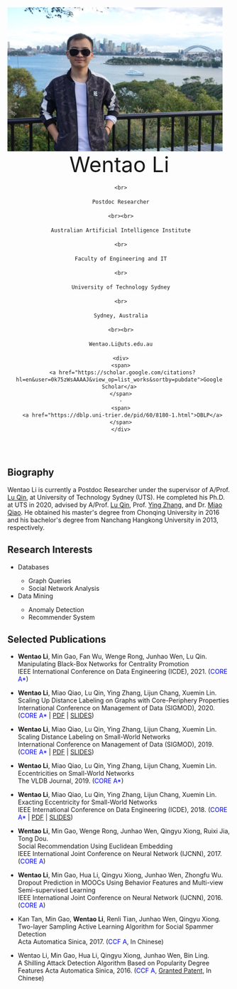 <img src="fig/lwt.jpeg" width = "485" height = "324" align=left />

 <center>
     <font size=30> Wentao Li </font>
 
     <br>
     
     Postdoc Researcher
     
     <br><br>
     
     Australian Artificial Intelligence Institute
     
     <br>
     
     Faculty of Engineering and IT
     
     <br>
     
     University of Technology Sydney
    
     <br>
     
     Sydney, Australia
     
     <br><br>
     
     Wentao.Li@uts.edu.au
     
     <div>
     <span>
      <a href="https://scholar.google.com/citations?hl=en&user=0k75zWsAAAAJ&view_op=list_works&sortby=pubdate">Google Scholar</a>
     </span>
     ·
     <span>
      <a href="https://dblp.uni-trier.de/pid/60/8180-1.html">DBLP</a>
     </span>
     </div>
 </center>

<br><br>
## Biography
Wentao Li is currently a Postdoc Researcher under the supervisor of A/Prof. [Lu Qin](https://www.uts.edu.au/staff/lu.qin), at University of Technology Sydney (UTS). He completed his Ph.D. at UTS in 2020, advised by A/Prof. [Lu Qin](https://www.uts.edu.au/staff/lu.qin), Prof. [Ying Zhang](https://www.uts.edu.au/staff/ying.zhang), and Dr. [Miao Qiao](https://unidirectory.auckland.ac.nz/profile/miao-qiao). He obtained his master's degree from Chonqing University in 2016 and his bachelor's degree from Nanchang Hangkong University in 2013, respectively.


## Research Interests
<ul>
<li>Databases</li>
 <ul>
 <li>Graph Queries</li>
 <li>Social Network Analysis</li>
 </ul>
 
<li>Data Mining</li>
 <ul>
 <li>Anomaly Detection</li>
 <li>Recommender System</li>
 </ul>
</ul>


## Selected Publications
- **Wentao Li**, Min Gao, Fan Wu, Wenge Rong, Junhao Wen, Lu Qin. <br>
Manipulating Black-Box Networks for Centrality Promotion <br>
IEEE International Conference on Data Engineering (ICDE), 2021. (<font color=blue>CORE A*</font>)


- **Wentao Li**, Miao Qiao, Lu Qin, Ying Zhang, Lijun Chang, Xuemin Lin. <br>
Scaling Up Distance Labeling on Graphs with Core-Periphery Properties <br>
International Conference on Management of Data (SIGMOD), 2020. (<font color=blue>CORE A*</font> | <a href="doc/[sigmod 2020].pdf">PDF</a> | <a href="doc/[slides 2020].pdf">SLIDES</a>)

- **Wentao Li**, Miao Qiao, Lu Qin, Ying Zhang, Lijun Chang, Xuemin Lin. <br>
Scaling Distance Labeling on Small-World Networks <br>
International Conference on Management of Data (SIGMOD), 2019. (<font color=blue>CORE A*</font> | <a href="doc/[sigmod 2019].pdf">PDF</a> | <a href="doc/[slides 2019].pdf">SLIDES</a>)

- **Wentao Li**, Miao Qiao, Lu Qin, Ying Zhang, Lijun Chang, Xuemin Lin. <br>
Eccentricities on Small-World Networks <br>
The VLDB Journal, 2019. (<font color=blue>CORE A*</font>)

- **Wentao Li**, Miao Qiao, Lu Qin, Ying Zhang, Lijun Chang, Xuemin Lin. <br>
Exacting Eccentricity for Small-World Networks <br>
IEEE International Conference on Data Engineering (ICDE), 2018. (<font color=blue>CORE A*</font> | <a href="doc/[icde 2018].pdf">PDF</a> | <a href="doc/[slides 2018].pdf">SLIDES</a>)

- **Wentao Li**, Min Gao, Wenge Rong, Junhao Wen, Qingyu Xiong, Ruixi Jia, Tong Dou. <br>
Social Recommendation Using Euclidean Embedding <br>
IEEE International Joint Conference on Neural Network (IJCNN), 2017. (<font color=blue>CORE A</font>)


- **Wentao Li**, Min Gao, Hua Li, Qingyu Xiong, Junhao Wen, Zhongfu Wu. <br>
Dropout Prediction in MOOCs Using Behavior Features and Multi-view Semi-supervised Learning <br>
IEEE International Joint Conference on Neural Network (IJCNN), 2016. (<font color=blue>CORE A</font>)

- Kan Tan, Min Gao, **Wentao Li**, Renli Tian, Junhao Wen, Qingyu Xiong. <br>
Two-layer Sampling Active Learning Algorithm for Social Spammer Detection <br>
Acta Automatica Sinica, 2017. (<font color=blue>CCF A</font>, In Chinese)

- Wentao Li, Min Gao, Hua Li, Qingyu Xiong, Junhao Wen, Bin Ling. <br>
A Shilling Attack Detection Algorithm Based on Popularity Degree Features
Acta Automatica Sinica, 2016. (<font color=blue>CCF A</font>, <a href="https://dblp.uni-trier.de/pid/60/8180-1.html">Granted Patent</a>, In Chinese)





